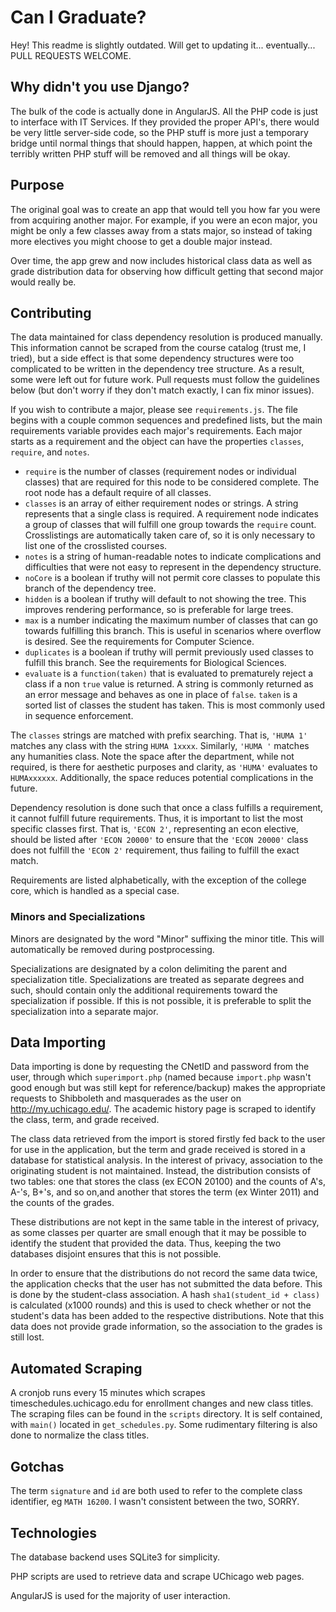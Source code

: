 Can I Graduate?
===============

Hey! This readme is slightly outdated. Will get to updating it... eventually... PULL REQUESTS WELCOME.

Why didn't you use Django?
--------------------------

The bulk of the code is actually done in AngularJS. All the PHP code is just to interface with IT Services. If they provided the proper API's, there would be very little server-side code, so the PHP stuff is more just a temporary bridge until normal things that should happen, happen, at which point the terribly written PHP stuff will be removed and all things will be okay.

Purpose
-------

The original goal was to create an app that would tell you how far you were from acquiring another major. For example, if you were an econ major, you might be only a few classes away from a stats major, so instead of taking more electives you might choose to get a double major instead.

Over time, the app grew and now includes historical class data as well as grade distribution data for observing how difficult getting that second major would really be.

Contributing
------------

The data maintained for class dependency resolution is produced manually. This information cannot be scraped from the course catalog (trust me, I tried), but a side effect is that some dependency structures were too complicated to be written in the dependency tree structure. As a result, some were left out for future work. Pull requests must follow the guidelines below (but don't worry if they don't match exactly, I can fix minor issues).

If you wish to contribute a major, please see `requirements.js`. The file begins with a couple common sequences and predefined lists, but the main requirements variable provides each major's requirements. Each major starts as a requirement and the object can have the properties `classes`, `require`, and `notes`.

- `require` is the number of classes (requirement nodes or individual classes) that are required for this node to be considered complete. The root node has a default require of all classes.
- `classes` is an array of either requirement nodes or strings. A string represents that a single class is required. A requirement node indicates a group of classes that will fulfill one group towards the `require` count. Crosslistings are automatically taken care of, so it is only necessary to list one of the crosslisted courses.
- `notes` is a string of human-readable notes to indicate complications and difficulties that were not easy to represent in the dependency structure.
- `noCore` is a boolean if truthy will not permit core classes to populate this branch of the dependency tree.
- `hidden` is a boolean if truthy will default to not showing the tree. This improves rendering performance, so is preferable for large trees.
- `max` is a number indicating the maximum number of classes that can go towards fulfilling this branch. This is useful in scenarios where overflow is desired. See the requirements for Computer Science.
- `duplicates` is a boolean if truthy will permit previously used classes to fulfill this branch. See the requirements for Biological Sciences.
- `evaluate` is a `function(taken)` that is evaluated to prematurely reject a class if a non `true` value is returned. A string is commonly returned as an error message and behaves as one in place of `false`. `taken` is a sorted list of classes the student has taken. This is most commonly used in sequence enforcement.

The `classes` strings are matched with prefix searching. That is, `'HUMA 1'` matches any class with the string `HUMA 1xxxx`. Similarly, `'HUMA '` matches any humanities class. Note the space after the department, while not required, is there for aesthetic purposes and clarity, as `'HUMA'` evaluates to `HUMAxxxxxx`. Additionally, the space reduces potential complications in the future.

Dependency resolution is done such that once a class fulfills a requirement, it cannot fulfill future requirements. Thus, it is important to list the most specific classes first. That is, `'ECON 2'`, representing an econ elective, should be listed after `'ECON 20000'` to ensure that the `'ECON 20000'` class does not fulfill the `'ECON 2'` requirement, thus failing to fulfill the exact match.

Requirements are listed alphabetically, with the exception of the college core, which is handled as a special case.

### Minors and Specializations

Minors are designated by the word "Minor" suffixing the minor title. This will automatically be removed during postprocessing.

Specializations are designated by a colon delimiting the parent and specialization title. Specializations are treated as separate degrees and such, should contain only the additional requirements toward the specialization if possible. If this is not possible, it is preferable to split the specialization into a separate major.

Data Importing
--------------

Data importing is done by requesting the CNetID and password from the user, through which `superimport.php` (named because `import.php` wasn't good enough but was still kept for reference/backup) makes the appropriate requests to Shibboleth and masquerades as the user on http://my.uchicago.edu/. The academic history page is scraped to identify the class, term, and grade received.

The class data retrieved from the import is stored firstly fed back to the user for use in the application, but the term and grade received is stored in a database for statistical analysis. In the interest of privacy, association to the originating student is not maintained. Instead, the distribution consists of two tables: one that stores the class (ex ECON 20100) and the counts of A's, A-'s, B+'s, and so on,and another that stores the term (ex Winter 2011) and the counts of the grades.

These distributions are not kept in the same table in the interest of privacy, as some classes per quarter are small enough that it may be possible to identify the student that provided the data. Thus, keeping the two databases disjoint ensures that this is not possible.

In order to ensure that the distributions do not record the same data twice, the application checks that the user has not submitted the data before. This is done by the student-class association. A hash `sha1(student_id + class)` is calculated (x1000 rounds) and this is used to check whether or not the student's data has been added to the respective distributions. Note that this data does not provide grade information, so the association to the grades is still lost.

Automated Scraping
------------------

A cronjob runs every 15 minutes which scrapes timeschedules.uchicago.edu for enrollment changes and new class titles. The scraping files can be found in the `scripts` directory. It is self contained, with `main()` located in `get_schedules.py`. Some rudimentary filtering is also done to normalize the class titles.

Gotchas
-------

The term `signature` and `id` are both used to refer to the complete class identifier, eg `MATH 16200`. I wasn't consistent between the two, SORRY.

Technologies
------------

The database backend uses SQLite3 for simplicity.

PHP scripts are used to retrieve data and scrape UChicago web pages.

AngularJS is used for the majority of user interaction.

